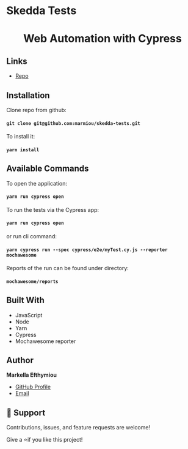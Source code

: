 # Skedda Tests 
<h1 align="center">Web Automation with Cypress</h1>

## Links

- [Repo](https://github.com/marmiou/schx-automation "Automation with Cypress framework")

[//]: # (## Prerequisites)

[//]: # ([comment]: <> &#40;Add all installations needed&#41;)

## Installation

Clone repo from github:
#### `git clone git@github.com:marmiou/skedda-tests.git`

To install it:

#### `yarn install`

## Available Commands

To open the application:
#### `yarn run cypress open`

To run the tests via the Cypress app:
#### `yarn run cypress open`

or run cli command:
#### `yarn cypress run --spec cypress/e2e/myTest.cy.js --reporter mochawesome`

Reports of the run can be found under directory:
#### `mochawesome/reports`
## Built With

- JavaScript
- Node
- Yarn
- Cypress
- Mochawesome reporter

[comment]: <> (Add a reporter)

## Author
**Markella Efthymiou**
- [GitHub Profile](https://github.com/marmiou/ "Markella Efthymiou")
- [Email](mailto:efthymioumarkella@gmail.com?subject=Hi "Hi!")

## 🤝 Support

Contributions, issues, and feature requests are welcome!

Give a ⭐️if you like this project!